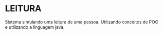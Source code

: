 #  LEITURA
 Sistema simulando uma leitura de uma pessoa. Utilizando conceitos de POO e utilizando a linguagem java.
